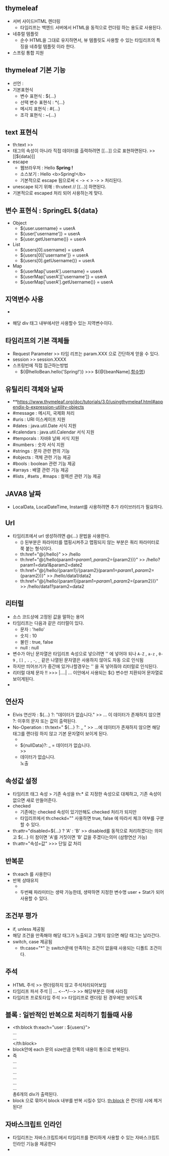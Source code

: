 ## thymeleaf
 - 서버 사이드HTML 렌더링
   - 타임리프는 백엔드 서버에서 HTML을 동적으로 런더링 하는 용도로 사용된다.
 - 네츄럴 템플릿
   - 순수 HTML을 그대로 유지하면서, 뷰 템플릿도 사용할 수 있는 타임리프의 특징을 네츄럴 템플릿 이라 한다.
 - 스프링 통합 지원
 
## thymeleaf 기본 기능
 - 선언 : <html xmlns:th="http://www.thymeleaf.org">
 - 기본표현식
   - 변수 표현식 : ${...}
   - 선택 변수 표현식 : *{...}
   - 메시지 표현식 : #{...}
   - 조각 표현식 : ~{...}


## text 표현식
 - th:text >> <span th:text="${date}">
 - 태그의 속성이 아니라 직접 데이터를 출력하려면 [[...]] 으로 표현하면된다. >> [[${data}]]
 - escape 
   - 웹브라우저 : Hello <b>Spring ! </b>
   - 소스보기 :   Hello &lt;b&gt;Spring!&lt;/b&gt;
   - 기본적으로 escape 됨으로써 < -> &lt;  > -> &gt;  처리된다.
 - unescape 되기 위해 : th:utext // [(...)]  하면된다.
 - 기본적으로 escaped 처리 되어 사용하는게 맞다.

## 변수 표현식 : SpringEL ${data} 
   - Object
      - ${user.username} = userA
      - ${user['username']} = userA
      - ${user.getUsername()} = userA
   - List
     - ${users[0].username} = userA
     - ${users[0]['username']} = userA
     - ${users[0].getUsername()} = userA
   - Map
     - ${userMap['userA'].username} = userA
     - ${userMap['userA']['username']} = userA
     - ${userMap['userA'].getUsername()} = userA

## 지역변수 사용
 - <div th:with="[사용할 변수명]=${변수에 들어갈 데이터}"> </div>
 - 해당 div 태그 내부에서만 사용할수 있는 지역변수이다.

## 타임리프의 기본 객체들
 - Request Parameter >> 타임 리프는 param.XXX 으로 간단하게 얻을 수 있다.
 - session >> session.XXXX 
 - 스프링빈에 직접 접근하는방법
   - ${@helloBean.hello('Spring!')} >>> ${@[beanName].[함수명](파라미터)}

## 유틸리티 객체와 날짜
 - **https://www.thymeleaf.org/doc/tutorials/3.0/usingthymeleaf.html#appendix-b-expression-utility-objects
 - #message : 메시지, 국제화 처리
 - #uris : URI 이스케이프 지원
 - #dates : java.util.Date 서식 지원
 - #calendars : java.util.Calendar 서식 지원
 - #temporals : 자바8 날짜 서식 지원
 - #numbers : 숫자 서식 지원
 - #strings : 문자 관련 편의 기능
 - #objects : 객체 관련 기능 제공
 - #bools : boolean 관련 기능 제공
 - #arrays : 배열 관련 기능 제공
 - #lists , #sets , #maps : 컬렉션 관련 기능 제공

## JAVA8 날짜
 - LocalData, LocalDateTime, Instant를 사용하려면 추가 라이브러리가 필요하다. 


## Url
 - 타임리프에서 url 생성하려면 @(...) 문법을 사용한다.
   - () 된부분은 파라미터를 맵핑시켜주고 맵핑되지 않는 부분은 쿼리 파라미터로 쭉 붙는 형식이다.
   - th:href="@{/hello}" >>   /hello
   - th:href="@{/hello(param1=${param1}, param2=${param2})}"  >> /hello?param1=data1&param2=date2 
   - th:href="@{/hello/{param1}/{param2}(param1=${param1}, param2=${param2})}" >>  /hello/data1/data2
   - th:href="@{/hello/{param1}(param1=${param1}, param2=${param2})}" >>  /hello/data1?param2=data2

## 리터럴
 - 소스 코드상에 고정된 값을 말하는 용어
 - 타임리프는 다음과 같은 리터럴이 있다.
   - 문자 : 'hello'
   - 숫지 : 10
   - 불린 : true, false
   - null : null
 - 변수가 아닌 문자열은 타임리프 속성으로 넣으려면 '' 에 넣어야 되나  `A-Z` , `a-z` , `0-9` , `[]` , `.` , `-`, `_` 같은 나열된 문자열은 사용하지 않아도 자동 으로 인식됨
 - 하지만 띄어쓰기가 중간에 있거나할경우는 '' 을 꼭 넣어줘야 리터럴로 인식된다.
 - 리터럴 대체 문자 !! >>>  |....|   ... 이안에서 사용되는 ${} 변수만 치환되어 문자열로 보이게된다.
 - <span th:text="|hello ${data}|">

## 연산자
 - Elvis 연산자 : ${...} ?: "데이터가 없습니다." >> ... 이 데이터가 존재하지 않으면  ?: 이후의 문자 또는 값이 출력된다.
 - No-Operation  : th:text=" ${...} ?: _ " >> ...에 데이터가 존재하지 않으면 해당 태그를 랜더링 하지 않고 기본 문자열이 보이게 된다.
   - <li>${nullData}?: _ = <span th:text="${nullData}?: _">데이터가 없습니다.</span></li> >> <li>데이터가 없습니다.</li> 노출
   
## 속성값 설정
 - 타임리프 태그 속성 > 기존 속성을 th:* 로 지정한 속성으로 대체하고, 기존 속성이 없으면 새로 만들어준다.
 - checked 
   - 기존에는 checked 속성이 있기만해도 checked 처리가 되지만
   - 타임리프에서 th:checkd="" 사용하면 true, false 에 따라서 체크 여부를 구분할 수 있다.
 - th:attr="disabled=${...} ? 'A' : 'B' >> disabled를 동적으로 처리하겠다는 의미고 ${...} 이 참이면 'A'를 거짓이면 'B' 값을 주겠다는의미 (삼항연산 가능)
 - th:attr="속성=값" >>> 단일 값 처리

## 반복문
 - th:each 를 사용한다
 - 반복 상태유지
    - <tr th:each="user, userStat : ${users}"></tr>
    - 두번째 파라미터는 생략 가능한데, 생략하면 지정한 변수명 user + Stat가 되어 사용할 수 있다.


## 조건부 평가
 - if, unless 제공됨
 - 해당 조건을 만족해야 해당 태그가 노출되고 그렇지 않으면 해당 태그는 날라간다.
 - switch, case 제공됨 
   - th:case="*" 는 switch문에 만족하는 조건이 없을때 사용되는 디폴트 조건이다.


## 주석
 - HTML 주석                  <!-- -->                                        >> 렌더링하지 않고 주석처리되어보임
 - 타임리프 파서 주석           <!--/* */-->  || <!--/*--> ...  <--*/-->        >> 해당부분은 아예 사라짐
 - 타임리프 프로토타입 주석      <!--/*/ /*/-->                                  >> 타임리프로 렌더링 된 경우에만 보이도록

## 블록 : 일반적인 반복으로 처리하기 힘들때 사용
 - <th:block th:each="user : ${users}"> <div>...</div><div>...</div> </th:block>
 - block안에 each 문의 size만큼  안쪽의 내용이 통으로 반복된다.
 - 즉 <div>...</div><div>...</div><div>...</div><div>...</div><div>...</div><div>...</div> 총6개의 div가 출력된다.
 - block 으로 묶어서 block 내부를 반복 시킬수 있다. <th:block> 은 런더링 시에 제거된다!

## 자바스크립트 인라인
 - 타임리프는 자바스크립트에서 타임리프를 편리하게 사용할 수 있는 자바스크립트 인라인 기능을 제공한다
 - <script th:inline="javascript">
 - html 내의 <script> 태그내에서 thymeleaf 문법사용을 편리하게 해주는 속성으로
 - 텍스트 렌더링 >> [[${user.username]] >> userA >> "userA"  
 - 내추철 템플릿 >> /*[[${user.username}]]*/ "test username";   
   - /*[[${user.username}]]*/ 값이 렌더링이 되면 해당값을 쓰고
   - 그렇지 않으면 "test username"; 값을 사용한다. >> 기본일시 무조건 이게 노출됨
 - 객체 처리를 진행해준다
   - 기존 : user.toString() 값이 노출되는데
   - 사용 : 객체를 JSON으로 변환하여 노출시켜준다.
 - 인라인 each
   - [# th:each="user, stat: ${users}"] var user[[${stat.count}]] = [[${user}]]  [/]    ... 안에서 해당 each문에 대한 변수를 사용할 수 있다.
   - 결과 >>
    - var user1 = {"username":"UserA","age":10}
    - var user2 = {"username":"UserB","age":20}
    - var user3 = {"username":"UserC","age":30}


## 템플릿 조각
 - 웹페이지를 개발 할때 공통 영역이 많다. 타임리프는 이를 위해 템플릿 조각과 레이아웃 기능을 지원한다.
 - ~{...} 를 사용하는것이 원칙 부분
 - ~{template/fragment/footer :: copy} 
   - template/fragment/footer 해당 경로의 파일에서
   - th:fragment="copy" 부분을 찾아서 사용한다
   - 변수도 사용 할 수 있다. th:fragment="copyParam (param1, param2)"
 
 - <footer th:fragment="copy">
 - <footer th:fragment="copyParam (param1, param2)">
    
 - <div th:insert="~{template/fragment/footer :: copy}"></div>
   - insert 의 경우는  insert 속성이 있는 <div> 태그 안쪽으로 해당 조각이 들어가는 모양새이고
 - <div th:replace="~{template/fragment/footer :: copy}"></div>
   - replace는 <div> 태그가 사라지고 해당 조각으로 대체 되는 모양새이다.
 - <div th:replace="~{template/fragment/footer :: copyParam ('데이터1', '데이터2')}"></div> 

## 템플릿 레이아웃
 - use
   -  template/layout/base 경로의 파일의 common_header 값을 가진 fragment를 찾아서 replace 하는데
   - title, links 값은 기존의 원본 태그의 하위의 title 태그 자체를 사용한다(::title, ::link), 
   - <head th:replace="template/layout/base :: common_header(~{::title},~{::link})"><title></title><link></link></head>
 - base
   - use 에서 보낸 ::title >> 태그 그자체를 replace 해준다   
   - <head th:fragment="common_header(title,links)">
   - <title th:replace="${title}">레이아웃 타이틀</title> // n 개의 경우 th:block을 통해 넣어준다.
   - <th:block th:replace="${links}" />
